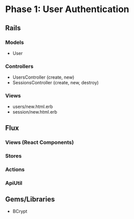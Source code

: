 # Phase 1: User Authentication

## Rails
### Models
* User


### Controllers
* UsersController (create, new)
* SessionsController (create, new, destroy)


### Views
* users/new.html.erb
* session/new.html.erb


## Flux
### Views (React Components)

### Stores

### Actions

### ApiUtil

## Gems/Libraries
* BCrypt
